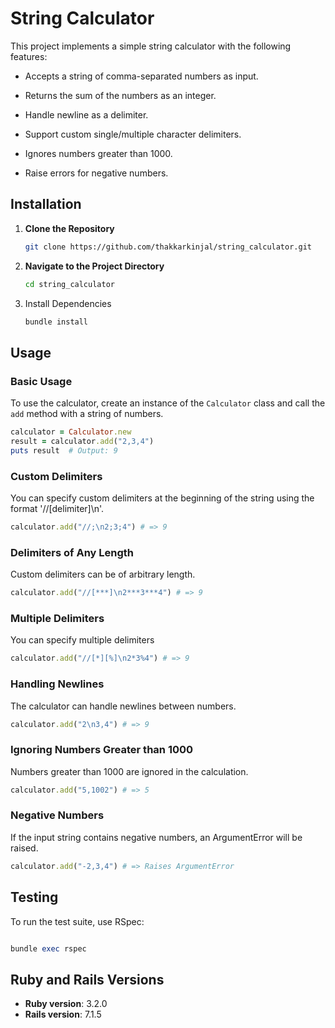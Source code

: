 # String Calculator

This project implements a simple string calculator with the following features:

* Accepts a string of comma-separated numbers as input.

* Returns the sum of the numbers as an integer.

* Handle newline as a delimiter.

* Support custom single/multiple character delimiters.

* Ignores numbers greater than 1000.

* Raise errors for negative numbers.

## Installation

1. **Clone the Repository**

	```bash
	git clone https://github.com/thakkarkinjal/string_calculator.git

2. **Navigate to the Project Directory**

	```bash
	cd string_calculator

3. Install Dependencies
	```bash
	bundle install

## Usage

### Basic Usage

To use the calculator, create an instance of the `Calculator` class and call the `add` method with a string of numbers.

```ruby
calculator = Calculator.new
result = calculator.add("2,3,4")
puts result  # Output: 9
```

### Custom Delimiters

You can specify custom delimiters at the beginning of the string using the format '//[delimiter]\n'.

```ruby
calculator.add("//;\n2;3;4") # => 9
```

### Delimiters of Any Length

Custom delimiters can be of arbitrary length.

```ruby
calculator.add("//[***]\n2***3***4") # => 9
```

### Multiple Delimiters

You can specify multiple delimiters

```ruby
calculator.add("//[*][%]\n2*3%4") # => 9
```

### Handling Newlines

The calculator can handle newlines between numbers.

```ruby
calculator.add("2\n3,4") # => 9
```

### Ignoring Numbers Greater than 1000

Numbers greater than 1000 are ignored in the calculation.

```ruby
calculator.add("5,1002") # => 5
```

### Negative Numbers

If the input string contains negative numbers, an ArgumentError will be raised.

```ruby
calculator.add("-2,3,4") # => Raises ArgumentError
```


## Testing

To run the test suite, use RSpec:


```ruby

bundle exec rspec
```


## Ruby and Rails Versions

* **Ruby version**: 3.2.0
* **Rails version**: 7.1.5
